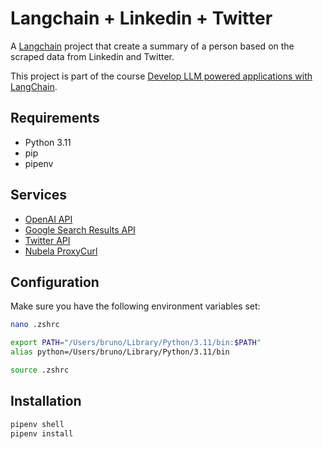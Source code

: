 # Langchain + Linkedin + Twitter

A [Langchain](https://langchain.readthedocs.io/) project that create a summary of a person based on the scraped data from Linkedin and Twitter.

This project is part of the course [Develop LLM powered applications with LangChain](https://www.udemy.com/course/langchain/).

## Requirements

- Python 3.11
- pip
- pipenv

## Services

- [OpenAI API](https://platform.openai.com/docs/introduction)
- [Google Search Results API](https://serpapi.com/)
- [Twitter API](https://developer.twitter.com/en/docs/twitter-api)
- [Nubela ProxyCurl](https://nubela.co/proxycurl/)

## Configuration

Make sure you have the following environment variables set:

```bash
nano .zshrc

export PATH="/Users/bruno/Library/Python/3.11/bin:$PATH"
alias python=/Users/bruno/Library/Python/3.11/bin

source .zshrc
```

## Installation

```bash
pipenv shell
pipenv install
```
